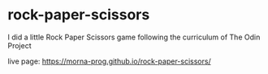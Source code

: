 # rock-paper-scissors
I did a little Rock Paper Scissors game following the curriculum of The Odin Project

live page: https://morna-prog.github.io/rock-paper-scissors/
